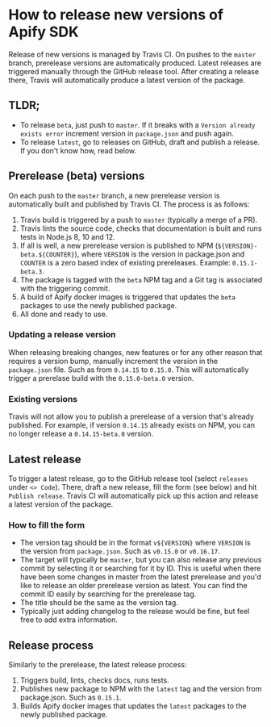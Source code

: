 # How to release new versions of Apify SDK
Release of new versions is managed by Travis CI. On pushes to the `master` branch, prerelease versions
are automatically produced. Latest releases are triggered manually through the GitHub release tool.
After creating a release there, Travis will automatically produce a latest version of the package.

## TLDR;
- To release `beta`, just push to `master`. If it breaks with a `Version already exists error` increment version
  in `package.json` and push again.
- To release `latest`, go to releases on GitHub, draft and publish a release. If you don't know how, read below.

## Prerelease (beta) versions
On each push to the `master` branch, a new prerelease version is automatically built and published
by Travis CI. The process is as follows:

1. Travis build is triggered by a push to `master` (typically a merge of a PR).
2. Travis lints the source code, checks that documentation is built and runs tests in Node.js 8, 10 and 12.
3. If all is well, a new prerelease version is published to NPM (`${VERSION}-beta.${COUNTER}`), 
   where `VERSION` is the version in package.json and `COUNTER` is a zero based index of existing prereleases.
   Example: `0.15.1-beta.3`.
4. The package is tagged with the `beta` NPM tag and a Git tag is associated with the triggering commit. 
5. A build of Apify docker images is triggered that updates the `beta` packages to use the newly published package.
6. All done and ready to use.

### Updating a release version
When releasing breaking changes, new features or for any other reason that requires a version bump,
manually increment the version in the `package.json` file. Such as from `0.14.15` to `0.15.0`.
This will automatically trigger a prerelase build with the `0.15.0-beta.0` version.

### Existing versions
Travis will not allow you to publish a prerelease of a version that's already published. For example,
if version `0.14.15` already exists on NPM, you can no longer release a `0.14.15-beta.0` version.

## Latest release
To trigger a latest release, go to the GitHub release tool (select `releases` under `<> Code`).
There, draft a new release, fill the form (see below) and hit `Publish release`. Travis CI will automatically
pick up this action and release a latest version of the package.

### How to fill the form
- The version tag should be in the format `v${VERSION}` where `VERSION` is the version from `package.json`.
  Such as `v0.15.0` or `v0.16.17`.
- The target will typically be `master`, but you can also release any previous commit by selecting it or searching
  for it by ID. This is useful when there have been some changes in master from the latest prerelease and you'd
  like to release an older prerelease version as latest. You can find the commit ID easily by searching for the
  prerelease tag.
- The title should be the same as the version tag.
- Typically just adding changelog to the release would be fine, but feel free to add extra information.

## Release process
Similarly to the prerelease, the latest release process:
1. Triggers build, lints, checks docs, runs tests.
2. Publishes new package to NPM with the `latest` tag and the version from package.json. Such as `0.15.1`.
3. Builds Apify docker images that updates the `latest` packages to the newly published package.
